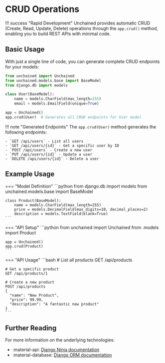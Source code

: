 # CRUD Operations

!!! success "Rapid Development"
    Unchained provides automatic CRUD (Create, Read, Update, Delete) operations through the `app.crud()` method, enabling you to build REST APIs with minimal code.

## Basic Usage

With just a single line of code, you can generate complete CRUD endpoints for your models:

```python
from unchained import Unchained
from unchained.models.base import BaseModel
from django.db import models

class User(BaseModel):
    name = models.CharField(max_length=255)
    email = models.EmailField(unique=True)

app = Unchained()
app.crud(User)  # Generates all CRUD endpoints for User model
```

!!! note "Generated Endpoints"
    The `app.crud(User)` method generates the following endpoints:
    
    - `GET /api/users` - List all users
    - `GET /api/users/{id}` - Get a specific user by ID
    - `POST /api/users` - Create a new user
    - `PUT /api/users/{id}` - Update a user
    - `DELETE /api/users/{id}` - Delete a user

## Example Usage

=== "Model Definition"
    ```python
    from django.db import models
    from unchained.models.base import BaseModel
    
    class Product(BaseModel):
        name = models.CharField(max_length=255)
        price = models.DecimalField(max_digits=10, decimal_places=2)
        description = models.TextField(blank=True)
    ```

=== "API Setup"
    ```python
    from unchained import Unchained
    from .models import Product
    
    app = Unchained()
    app.crud(Product)
    ```

=== "API Usage"
    ```bash
    # List all products
    GET /api/products
    
    # Get a specific product
    GET /api/products/1
    
    # Create a new product
    POST /api/products
    {
      "name": "New Product",
      "price": 99.99,
      "description": "A fantastic new product"
    }
    ```

## Further Reading

For more information on the underlying technologies:

- :material-api: [Django Ninja documentation](https://django-ninja.dev/)
- :material-database: [Django ORM documentation](https://docs.djangoproject.com/en/stable/topics/db/) 